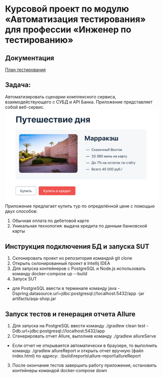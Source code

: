 # Курсовой проект по модулю «Автоматизация тестирования» для профессии «Инженер по тестированию»
## Документация
[План тестирования](https://github.com/ValentinDenisov73/aqa_diploma/blob/main/documentation/Plan.md)
## Задача:
Автоматизировать сценарии комплексного сервиса, взаимодействующего с СУБД и API Банка. Приложение представляет собой веб-сервис.
![Скриншот](https://github.com/ValentinDenisov73/aqa_diploma/blob/main/documentation/service.png)
Приложение предлагает купить тур по определённой цене с помощью двух способов:
1. Обычная оплата по дебетовой карте
1. Уникальная технология: выдача кредита по данным банковской карты
## Инструкция подключения БД и запуска SUT
1. Склонировать проект из репозитория командой git clone
1. Открыть склонированный проект в Intellij IDEA
1. Для запуска контейнеров с PostgreSQL и Node.js использовать команду docker-compose up --build
1. Запуск SUT
* для PostgreSQL ввести в терминале команду
  java -Dspring.datasource.url=jdbc:postgresql://localhost:5432/app  -jar artifacts/aqa-shop.jar
## Запуск тестов и генерация отчета Allure
1. Для запуска на PostgreSQL ввести команду
./gradlew clean test -Ddb.url=jdbc:postgresql://localhost:5432/app
1. Сгенерировать отчет Allure, выполнив команду ./gradlew allureServe
* Если отчет не открывается автоматически в браузере, то выполнить команду ./gradlew allureReport и открыть отчет вручную (файл index.html) по адресу: .\build\reports\allure-report\allureReport
3. После окончания тестов завершить работу приложения, остановить контейнеры командой docker-compose down
